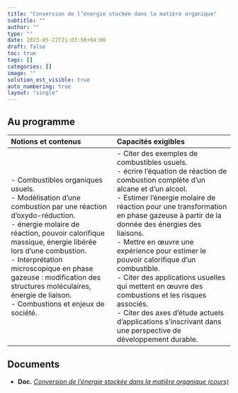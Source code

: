```yaml
---
title: "Conversion de l’énergie stockée dans la matière organique"
subtitle: ""
author: ""
type: ""
date: 2023-05-22T21:03:50+04:00
draft: false
toc: true
tags: []
categories: []
image: ""
solution_est_visible: true
auto_numbering: true
layout: "single"
---
```


## Au programme

| Notions et contenus | Capacités exigibles |
|:----|:----|
| - Combustibles organiques usuels.<br />- Modélisation d’une combustion par une réaction d’oxydo-réduction.<br />- énergie molaire de réaction, pouvoir calorifique massique, énergie libérée lors d’une combustion.<br />- Interprétation microscopique en phase gazeuse : modification des structures moléculaires, énergie de liaison.<br />- Combustions et enjeux de société.  | - Citer des exemples de combustibles usuels.<br />- écrire l’équation de réaction de combustion complète d’un alcane et d’un alcool.<br />- Estimer l’énergie molaire de réaction pour une transformation en phase gazeuse à partir de la donnée des énergies des liaisons.<br />- Mettre en œuvre une expérience pour estimer le pouvoir calorifique d’un combustible.<br />- Citer des applications usuelles qui mettent en œuvre des combustions et les risques associés.<br />- Citer des axes d’étude actuels d’applications s’inscrivant dans une perspective de développement durable. |

## Documents

- **Doc.** [*Conversion de l’énergie stockée dans la matière organique (cours)*](https://www.icloud.com/keynote/0mchNuwOP3LbDD2jPcJA4mwpQ#PC-Chap-13-01-Combustion)
